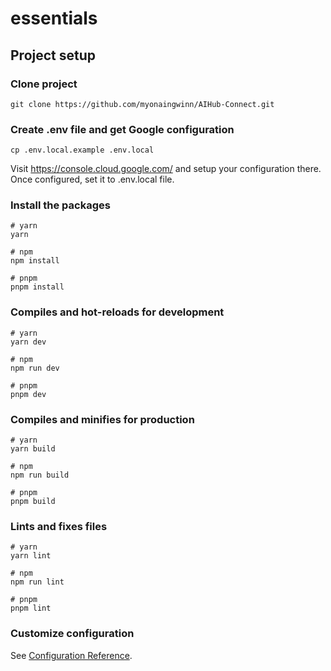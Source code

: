# essentials

## Project setup

### Clone project
```
git clone https://github.com/myonaingwinn/AIHub-Connect.git
```

### Create .env file and get Google configuration
```
cp .env.local.example .env.local
```

Visit https://console.cloud.google.com/ and setup your configuration there. Once configured, set it to .env.local file.

### Install the packages
```
# yarn
yarn

# npm
npm install

# pnpm
pnpm install
```

### Compiles and hot-reloads for development

```
# yarn
yarn dev

# npm
npm run dev

# pnpm
pnpm dev
```

### Compiles and minifies for production

```
# yarn
yarn build

# npm
npm run build

# pnpm
pnpm build
```

### Lints and fixes files

```
# yarn
yarn lint

# npm
npm run lint

# pnpm
pnpm lint
```

### Customize configuration

See [Configuration Reference](https://vitejs.dev/config/).
